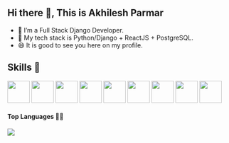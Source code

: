 ## Hi there 👋, This is Akhilesh Parmar 

<!--
**akhiparmar/akhiparmar** is a ✨ _special_ ✨ repository because its `README.md` (this file) appears on your GitHub profile.

Here are some ideas to get you started:
-->


- 🔭 I’m a Full Stack Django Developer.
- 🌱 My tech stack is Python/Django + ReactJS + PostgreSQL.
- 😄 It is good to see you here on my profile.

## Skills 🤖
<code><img height="50" src="https://pics.freeicons.io/uploads/icons/png/12785093741551942290-512.png" /></code>
<code><img height="50" src="https://pics.freeicons.io/uploads/icons/png/9686895801536233213-512.png" /></code>
<code><img height="50" src="https://pics.freeicons.io/uploads/icons/png/21088442871540553614-512.png" /></code>
<code><img height="50" src="https://pics.freeicons.io/uploads/icons/png/20167174151551942641-512.png" /></code>
<code><img height="50" src="https://pics.freeicons.io/uploads/icons/png/14072054271548141949-512.png" /></code>
<code><img height="50" src="https://pics.freeicons.io/uploads/icons/png/21337745421536211768-512.png" /></code>
<code><img height="50" src="https://pics.freeicons.io/uploads/icons/png/19681752361536207300-512.png" /></code>
<code><img height="50" src="https://pics.freeicons.io/uploads/icons/png/16876668881551942134-512.png" /></code>
<code><img height="50" src="https://pics.freeicons.io/uploads/icons/png/20749930291548330949-512.png" /></code>

#### Top Languages 👨‍💻
<img align='center' src='https://github-readme-stats.vercel.app/api/top-langs?username=akhiparmar&show_icons=true&theme=radical'/>
